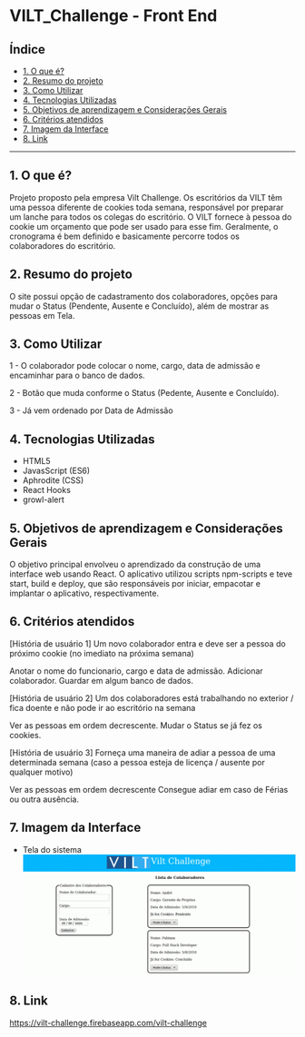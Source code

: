 # VILT_Challenge - Front End

## Índice

* [1. O que é?](#1-o-que-é?)
* [2. Resumo do projeto](#2-resumo-do-projeto)
* [3. Como Utilizar](#3-como-utilizar)
* [4. Tecnologias Utilizadas](#4-tecnologias-utilizadas)
* [5. Objetivos de aprendizagem e Considerações Gerais](#5-objetivos-de-aprendizagem-e-considerações-Gerais)
* [6. Critérios atendidos](#6-critérios-atendidos)
* [7. Imagem da Interface](#7-imagem-da-interface)
* [8. Link](#8-link)

***
## 1. O que é?

Projeto proposto pela empresa Vilt Challenge. Os escritórios da VILT têm uma pessoa diferente de cookies toda semana, responsável por preparar um lanche para todos os colegas do escritório. O VILT fornece à pessoa do cookie um orçamento que pode ser usado para esse fim. Geralmente, o cronograma é bem definido e basicamente percorre todos os colaboradores do escritório. 

## 2. Resumo do projeto

O site possui opção de cadastramento dos colaboradores, opções para mudar o Status (Pendente, Ausente e Concluído), além de mostrar as pessoas em Tela.

## 3. Como Utilizar

1 - O colaborador pode colocar o nome, cargo, data de admissão e encaminhar para o banco de dados.

2 - Botão que muda conforme o Status (Pedente, Ausente e Concluído). 

3 - Já vem ordenado por Data de Admissão

## 4. Tecnologias Utilizadas

* HTML5
* JavasScript (ES6)
* Aphrodite (CSS)
* React Hooks
* growl-alert

## 5. Objetivos de aprendizagem e Considerações Gerais

O objetivo principal envolveu o aprendizado da construção de uma interface web usando React. 
O aplicativo utilizou scripts npm-scripts e teve start, build e deploy, que são responsáveis por iniciar, empacotar e implantar o aplicativo, respectivamente.

## 6. Critérios atendidos

[História de usuário 1] Um novo colaborador entra e deve ser a pessoa do próximo cookie (no imediato na próxima semana)

Anotar o nome do funcionario, cargo e data de admissão.
Adicionar colaborador.
Guardar em algum banco de dados.

[História de usuário 2] Um dos colaboradores está trabalhando no exterior / fica doente e não pode ir ao escritório na semana

Ver as pessoas em ordem decrescente.
Mudar o Status se já fez os cookies.

[História de usuário 3] Forneça uma maneira de adiar a pessoa de uma determinada semana (caso a pessoa esteja de licença / ausente por qualquer motivo)

Ver as pessoas em ordem decrescente
Consegue adiar em caso de Férias ou outra ausência.

## 7. Imagem da Interface

- Tela do sistema ![Tela do sistema](/vilt-challenge/public/img/viltChallenge.gif)

## 8. Link

https://vilt-challenge.firebaseapp.com/vilt-challenge
